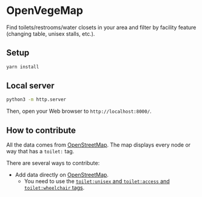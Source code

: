 # OpenVegeMap

Find toilets/restrooms/water closets in your area and filter by facility feature (changing table, unisex stalls, etc.).

## Setup

```bash
yarn install
```

## Local server

```bash
python3 -m http.server
```

Then, open your Web browser to `http://localhost:8000/`.

## How to contribute

All the data comes from [OpenStreetMap](https://www.openstreetmap.org/).
The map displays every node or way that has a `toilet:` tag.

There are several ways to contribute:

* Add data directly on [OpenStreetMap](https://www.openstreetmap.org/edit).
    * You need to use the [`toilet:unisex` and `toilet:access` and `toilet:wheelchair` tags](https://wiki.openstreetmap.org/wiki/Key:toilet).
